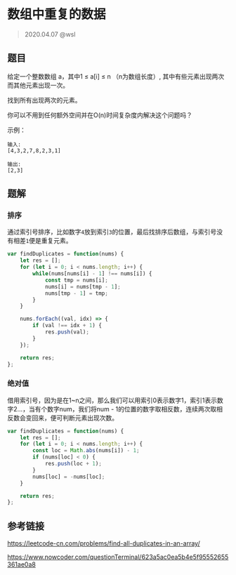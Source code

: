 # 数组中重复的数据

> 2020.04.07 @wsl

## 题目

给定一个整数数组 a，其中1 ≤ a[i] ≤ n （n为数组长度）, 其中有些元素出现两次而其他元素出现一次。

找到所有出现两次的元素。

你可以不用到任何额外空间并在O(n)时间复杂度内解决这个问题吗？

示例：

```
输入:
[4,3,2,7,8,2,3,1]

输出:
[2,3]
```

## 题解

### 排序

通过索引号排序，比如数字`4`放到索引`3`的位置，最后找排序后数组，与索引号没有相差`1`便是重复元素。

```js
var findDuplicates = function(nums) {
    let res = [];
    for (let i = 0; i < nums.length; i++) {
        while(nums[nums[i] - 1] !== nums[i]) {
            const tmp = nums[i];
            nums[i] = nums[tmp - 1];
            nums[tmp - 1] = tmp;
        }
    }

    nums.forEach((val, idx) => {
        if (val !== idx + 1) {
            res.push(val);
        }
    });

    return res;
};
```



### 绝对值

借用索引号，因为是在1~n之间，那么我们可以用索引0表示数字1，索引1表示数字2...，当有个数字num，我们将num - 1的位置的数字取相反数，连续两次取相反数会变回来，便可判断元素出现次数。

```js
var findDuplicates = function(nums) {
    let res = [];
    for (let i = 0; i < nums.length; i++) {
        const loc = Math.abs(nums[i]) - 1;
        if (nums[loc] < 0) {
            res.push(loc + 1);
        }
        nums[loc] = -nums[loc];
    }

    return res;
};
```



## 参考链接

<https://leetcode-cn.com/problems/find-all-duplicates-in-an-array/>

<https://www.nowcoder.com/questionTerminal/623a5ac0ea5b4e5f95552655361ae0a8>

